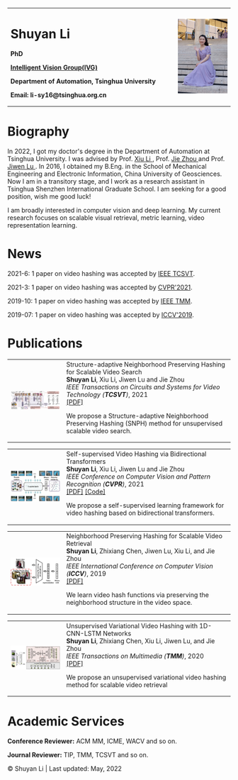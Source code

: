 <table border="0">
  <tr>
    <td width="75%">
      <h1>Shuyan Li</h1>
      <p><b>PhD</b></p>
      <p><b><a href="http://ivg.au.tsinghua.edu.cn/index.php">Intelligent Vision Group(IVG)</a></b></p>
      <p><b>Department of Automation, Tsinghua University</b></p>
      <p><b>Email: li-sy16@tsinghua.org.cn</b></p>
    </td>
    <td width="25%">
      <img src="/IMG_1437.jpg" width="100%">  
    </td>
  </tr>
</table>


# Biography
             
In 2022, I got my doctor's degree in the Department of Automation at Tsinghua University. I was advised by Prof. <a href="https://www.sigs.tsinghua.edu.cn/lx/"> Xiu Li </a>, Prof. <a href="http://www.au.tsinghua.edu.cn/info/1110/1583.htm"> Jie Zhou </a> and Prof. <a href="http://ivg.au.tsinghua.edu.cn/Jiwen_Lu/"> Jiwen Lu </a>. In 2016, I obtained my B.Eng. in the School of Mechanical Engineering and Electronic Information, China University of Geosciences. Now I am in a transitory stage, and I work as a research assistant in Tsinghua Shenzhen International Graduate School. I am seeking for a good position, wish me good luck!
              
I am broadly interested in computer vision and deep learning. My current research focuses on scalable visual retrieval, metric learning, video representation learning.
  
# News

2021-6: 1 paper on video hashing was accepted by <a href="https://ieeexplore.ieee.org/xpl/RecentIssue.jsp?punumber=76">IEEE TCSVT</a>.

2021-3:  1 paper on video hashing was accepted by <a href="http://cvpr2021.thecvf.com">CVPR'2021</a>.

2019-10: 1 paper on video hashing was accepted by <a href="https://ieeexplore.ieee.org/xpl/RecentIssue.jsp?punumber=6046">IEEE TMM</a>.

2019-07: 1 paper on video hashing was accepted by <a href="http://iccv2019.thecvf.com/">ICCV'2019</a>.

  
# Publications
<table border="0">
 <tr>
            <td width="25%">
              <img style="width:100%;max-width:100%" src="SNPH.png" alt="dise">
            </td>
            <td width="75%" valign="center">
              <papertitle>Structure-adaptive Neighborhood Preserving Hashing for Scalable Video Search</papertitle>
              <br>
              <strong>Shuyan Li</strong>, Xiu Li, Jiwen Lu and Jie Zhou
              <br>
              <em>IEEE Transactions on Circuits and Systems for Video Technology (<strong>TCSVT</strong>)</em>, 2021
              <br>
              <a href="Structure-adaptive Neighborhood Preserving Hashing for Scalable Video Search.pdf">[PDF]</a>
              <br>
              <p></p>
              <p> We propose a Structure-adaptive Neighborhood Preserving Hashing (SNPH) method for unsupervised scalable video search.</p>
            </td>
</tr>
</table> 

<table border="0">
 <tr>
            <td width="25%">
              <img style="width:100%;max-width:100%" src="bth.png" alt="dise">
            </td>
            <td width="75%" valign="center">
              <papertitle>Self-supervised Video Hashing via Bidirectional Transformers</papertitle>
              <br>
              <strong>Shuyan Li</strong>, Xiu Li, Jiwen Lu and Jie Zhou
              <br>
              <em>IEEE Conference on Computer Vision and Pattern Recognition (<strong>CVPR</strong>)</em>, 2021
              <br>
              <a href="Self-supervised Video Hashing via Bidirectional Transformers.pdf">[PDF]</a> <a href="https://github.com/Lily1994/BTH">[Code]</a> 
              <br>
              <p></p>
              <p>We propose a self-supervised learning framework for video hashing based on bidirectional transformers.</p>
            </td>
</tr>
</table>  

<table border="0">
 <tr>
            <td width="25%">
              <img style="width:100%;max-width:100%" src="nph.png" alt="dise">
            </td>
            <td width="75%" valign="center">
              <papertitle>Neighborhood Preserving Hashing for Scalable Video Retrieval</papertitle>
              <br>
              <strong>Shuyan Li</strong>, Zhixiang Chen, Jiwen Lu, Xiu Li, and Jie Zhou
              <br>
              <em>IEEE International Conference on Computer Vision (<strong>ICCV</strong>)</em>, 2019
              <br>
              <a href="Neighborhood Preserving Hashing for Scalable Video Retrieval.pdf">[PDF]</a>  
              <br>
              <p></p>
              <p>We learn video hash functions via preserving the neighborhood structure in the video space.</p>
            </td>
</tr>
</table>
  
<table border="0">
 <tr>
            <td width="25%">
              <img style="width:100%;max-width:100%" src="Uvvh2.png" alt="dise">
            </td>
            <td width="75%" valign="center">
              <papertitle>Unsupervised Variational Video Hashing with 1D-CNN-LSTM Networks</papertitle>
              <br>
              <strong>Shuyan Li</strong>, Zhixiang Chen, Xiu Li, Jiwen Lu, and Jie Zhou
              <br>
              <em>IEEE Transactions on Multimedia (<strong>TMM</strong>)</em>, 2020
              <br>
              <a href="Unsupervised variational video hashing with 1D-CNN-LSTM Networks.pdf">[PDF]</a>
              <br>
              <p></p>
              <p>We propose an unsupervised variational video hashing method for scalable video retrieval</p>
            </td>
</tr>
</table>

# Academic Services

<b>Conference Reviewer:</b> ACM MM, ICME, WACV and so on.

<b>Journal Reviewer:</b>  TIP, TMM, TCSVT and so on.

&copy; Shuyan Li | Last updated: May, 2022

